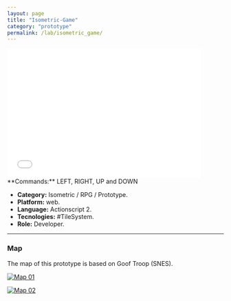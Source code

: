 ```yaml
---
layout: page
title: "Isometric-Game"
category: "prototype"
permalink: /lab/isometric_game/
---
```


<iframe class="flashtime" src="{{site.baseurl}}/others/swfs/isometric_game.swf" height="300" width="450" frameborder="0" scrolling="no" noresize="noresize"></iframe>
**Commands:** LEFT, RIGHT, UP and DOWN

+ **Category:** Isometric / RPG / Prototype.
+ **Platform:** web.
+ **Language:** Actionscript 2.
+ **Tecnologies:** #TileSystem.
+ **Role:** Developer.

* * *

### Map

The map of this prototype is based on Goof Troop (SNES).

[![Map 01]({{site.baseurl}}/images/isometric_game_map_01.png)]({{site.baseurl}}/images/isometric_game_map_01.png)


[![Map 02]({{site.baseurl}}/images/isometric_game_map_02.png)]({{site.baseurl}}/images/isometric_game_map_02.png)
